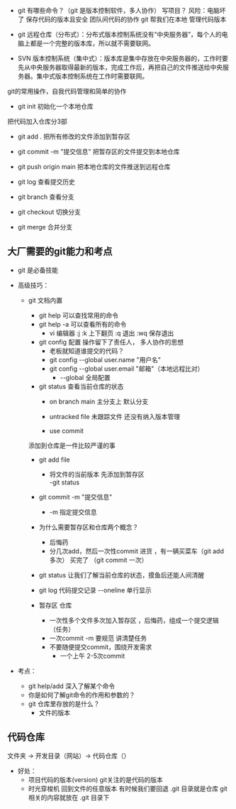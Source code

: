 - git 有哪些命令？（git 是版本控制软件，多人协作）
写项目？
风险：电脑坏了  保存代码的版本且安全   团队间代码的协作
git 帮我们在本地 管理代码版本  

- git 远程仓库（分布式）：分布式版本控制系统没有“中央服务器”，每个人的电脑上都是一个完整的版本库，所以就不需要联网。
- SVN 版本控制系统（集中式）：版本库是集中存放在中央服务器的，工作时要先从中央服务器取得最新的版本，完成工作后，再把自己的文件推送给中央服务器。集中式版本控制系统在工作时需要联网。


git的常用操作，自我代码管理和简单的协作
   - git init                 初始化一个本地仓库

把代码加入仓库分3部
   - git add .                把所有修改的文件添加到暂存区
   - git commit -m "提交信息"  把暂存区的文件提交到本地仓库
   - git push origin main     把本地仓库的文件推送到远程仓库

   - git log                  查看提交历史
   - git branch   查看分支
   - git checkout  切换分支
   - git merge  合并分支

## 大厂需要的git能力和考点
   - git 是必备技能
   - 高级技巧：
     - git 文档内置
        - git help 可以查找常用的命令
        - git help -a 可以查看所有的命令
           - vi 编辑器  :j :k 上下翻页  :q 退出  :wq 保存退出  
        - git config 配置 操作留下了责任人， 多人协作的思想 
           - 老板就知道谁提交的代码？
           - git config --global user.name "用户名"
           - git config --global user.email "邮箱"（本地远程比对）
              - --global 全局配置
        - git status 查看当前仓库的状态 
           - on branch main 主分支上 默认分支
            
           - untracked file 未跟踪文件  还没有纳入版本管理
           - use commit 
         
         添加到仓库是一件比较严谨的事
        - git add file
           - 将文件的当前版本 先添加到暂存区  
           -git status
         
        - git commit -m "提交信息" 
           - -m 指定提交信息
         
        - 为什么需要暂存区和仓库两个概念？ 
           - 后悔药
           - 分几次add，然后一次性commit
               进货 ，有一辆买菜车（git add 多次）
               买完了 （git commit 一次）
         
        - git status
            让我们了解当前仓库的状态，摸鱼后还能人间清醒
         
        - git log 
            代码提交记录
            --oneline  单行显示
         
        - 暂存区 仓库
           - 一次性多个文件多次加入暂存区 ，后悔药，组成一个提交逻辑（任务）
           - 一次commit -m 要规范 讲清楚任务
           - 不要随便提交commit，围绕开发需求
              - 一个上午 2-5次commit 














  -  考点： 
     - git help/add  深入了解某个命令 
     - 你是如何了解git命令的作用和参数的？  
     - git 仓库里存放的是什么？ 
        - 文件的版本

## 代码仓库
   文件夹 -> 开发目录（网站）-> 代码仓库（）  
  - 好处：
     - 项目代码的版本(version) git关注的是代码的版本
     - 时光穿梭机  回到文件的任意版本 有时候我们要回退
   .git 目录就是仓库
   git 相关的内容就放在 .git 目录下
